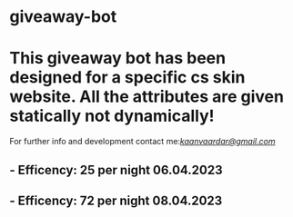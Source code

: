 # giveaway-bot

# This giveaway bot has been designed for a specific cs skin website. All the attributes are given statically not dynamically! 
For further info and development 
contact me:*kaanvaardar@gmail.com* 

## - Efficency: 25 per night 06.04.2023
## - Efficency: 72 per night 08.04.2023
